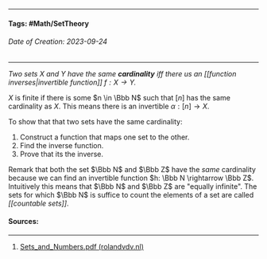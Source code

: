 __________________________________________________________________________
#### **Tags:** #Math/SetTheory 
###### *Date of Creation: 2023-09-24*
__________________________________________________________________________

*Two sets $X$ and $Y$ have the same **cardinality** iff there us an [[function inverses|invertible function]] $f: X \rightarrow Y$.* 

$X$ is finite if there is some $n \in \Bbb N$ such that $[n]$ has the same cardinality as $X$. This means there is an invertible $\alpha : [n] \rightarrow X$.

To show that that two sets have the same cardinality:
1. Construct a function that maps one set to the other.
2. Find the inverse function.
3. Prove that its the inverse.

Remark that both the set $\Bbb N$ and $\Bbb Z$ have the *same* cardinality because we can find an invertible function $h: \Bbb N \rightarrow \Bbb Z$. Intuitively this means that $\Bbb N$ and $\Bbb Z$ are "equally infinite". The sets for which $\Bbb N$ is suffice to count the elements of a set are called *[[countable sets]]*.
#### Sources:
__________________________________________________________________________
1. [Sets_and_Numbers.pdf (rolandvdv.nl)](https://www.rolandvdv.nl/Sets_and_Numbers.pdf)